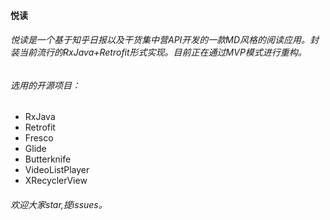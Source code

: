 #### 悦读

###### 悦读是一个基于知乎日报以及干货集中营API开发的一款MD风格的阅读应用。封装当前流行的RxJava+Retrofit形式实现。目前正在通过MVP模式进行重构。

###### 选用的开源项目：
- RxJava
- Retrofit
- Fresco
- Glide
- Butterknife
- VideoListPlayer
- XRecyclerView

###### 欢迎大家star,提issues。
